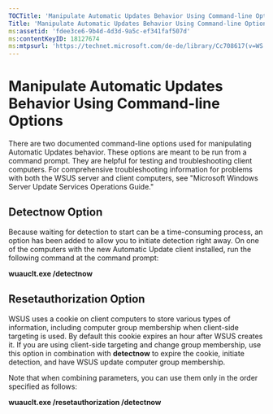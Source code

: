 ```yaml
---
TOCTitle: 'Manipulate Automatic Updates Behavior Using Command-line Options'
Title: 'Manipulate Automatic Updates Behavior Using Command-line Options'
ms:assetid: 'fdee3ce6-9b4d-4d3d-9a5c-ef341faf507d'
ms:contentKeyID: 18127674
ms:mtpsurl: 'https://technet.microsoft.com/de-de/library/Cc708617(v=WS.10)'
---
```


Manipulate Automatic Updates Behavior Using Command-line Options
================================================================

There are two documented command-line options used for manipulating Automatic Updates behavior. These options are meant to be run from a command prompt. They are helpful for testing and troubleshooting client computers. For comprehensive troubleshooting information for problems with both the WSUS server and client computers, see "Microsoft Windows Server Update Services Operations Guide."

Detectnow Option
----------------

Because waiting for detection to start can be a time-consuming process, an option has been added to allow you to initiate detection right away. On one of the computers with the new Automatic Update client installed, run the following command at the command prompt:

**wuauclt.exe /detectnow**

Resetauthorization Option
-------------------------

WSUS uses a cookie on client computers to store various types of information, including computer group membership when client-side targeting is used. By default this cookie expires an hour after WSUS creates it. If you are using client-side targeting and change group membership, use this option in combination with **detectnow** to expire the cookie, initiate detection, and have WSUS update computer group membership.

Note that when combining parameters, you can use them only in the order specified as follows:

**wuauclt.exe /resetauthorization /detectnow**
